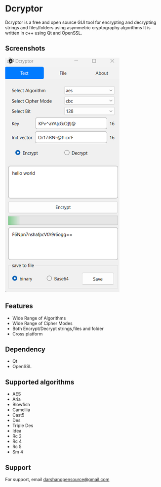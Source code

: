 
# Dcryptor

Dcryptor is a free and open source GUI tool for encrypting and decrypting strings and files/folders using asymmetric cryptography algorithms It is written in c++ using Qt and OpenSSL.


## Screenshots

![App Screenshot](https://github.com/darshan-open-source/Dcryptor/blob/main/screenshots/screenshot.png)


## Features

- Wide Range of Algorithms
- Wide Range of Cipher Modes
- Both Encrypt/Decrypt strings,files and folder
- Cross platform


## Dependency
* Qt
* OpenSSL
## Supported algorithms
* AES
* Aria
* Blowfish
* Camellia
* Cast5
* Des
* Triple Des
* Idea
* Rc 2
* Rc 4
* Rc 5
* Sm 4
## Support

For support, email darshanopensource@gmail.com

